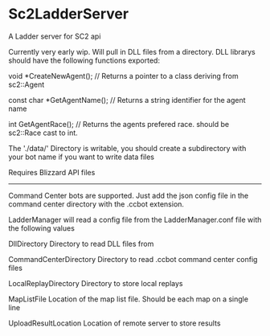 # Sc2LadderServer
A Ladder server for SC2 api

Currently very early wip.  Will pull in DLL files from a directory.  DLL librarys should have the following functions exported:

void *CreateNewAgent();  // Returns a pointer to a class deriving from sc2::Agent

const char *GetAgentName();  // Returns a string identifier for the agent name

int GetAgentRace();  // Returns the agents prefered race.  should be sc2::Race cast to int.

The './data/' Directory is writable, you should create a subdirectory with your bot name if you want to write data files

Requires Blizzard API files

------
Command Center bots are supported.  Just add the json config file in the command center directory with the .ccbot extension.

LadderManager will read a config file from the LadderManager.conf file with the following values

DllDirectory				Directory to read DLL files from

CommandCenterDirectory		Directory to read .ccbot command center config files

LocalReplayDirectory		Directory to store local replays

MapListFile					Location of the map list file.  Should be each map on a single line

UploadResultLocation		Location of remote server to store results
